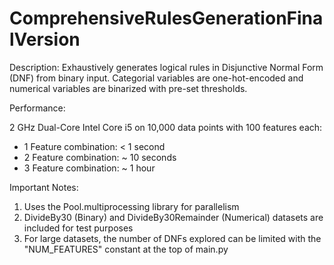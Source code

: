 # ComprehensiveRulesGenerationFinalVersion

Description: Exhaustively generates logical rules in Disjunctive Normal Form (DNF) from binary input. Categorial variables are one-hot-encoded and numerical variables are binarized with pre-set thresholds.

Performance:

2 GHz Dual-Core Intel Core i5 on 10,000 data points with 100 features each:
* 1 Feature combination: < 1 second
* 2 Feature combination: ~ 10 seconds
* 3 Feature combination: ~ 1 hour

Important Notes:
1. Uses the Pool.multiprocessing library for parallelism
2. DivideBy30 (Binary) and DivideBy30Remainder (Numerical) datasets are included for test purposes
3. For large datasets, the number of DNFs explored can be limited with the "NUM_FEATURES" constant at the top of main.py
